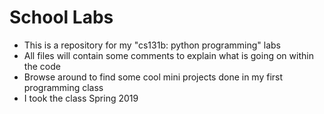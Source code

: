 # School Labs
- This is a repository for my "cs131b: python programming" labs
- All files will contain some comments to explain what is going on within the code
- Browse around to find some cool mini projects done in my first programming class
- I took the class Spring 2019
